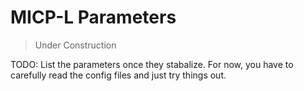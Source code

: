 # MICP-L Parameters

> Under Construction

TODO: List the parameters once they stabalize. For now, you have to carefully read the config files and just try things out.
